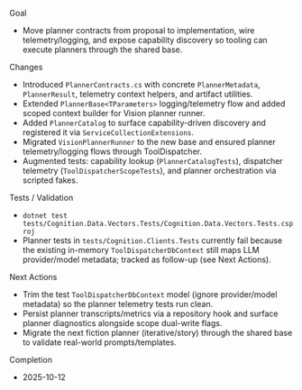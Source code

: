 Goal
- Move planner contracts from proposal to implementation, wire telemetry/logging, and expose capability discovery so tooling can execute planners through the shared base.

Changes
- Introduced `PlannerContracts.cs` with concrete `PlannerMetadata`, `PlannerResult`, telemetry context helpers, and artifact utilities.
- Extended `PlannerBase<TParameters>` logging/telemetry flow and added scoped context builder for Vision planner runner.
- Added `PlannerCatalog` to surface capability-driven discovery and registered it via `ServiceCollectionExtensions`.
- Migrated `VisionPlannerRunner` to the new base and ensured planner telemetry/logging flows through ToolDispatcher.
- Augmented tests: capability lookup (`PlannerCatalogTests`), dispatcher telemetry (`ToolDispatcherScopeTests`), and planner orchestration via scripted fakes.

Tests / Validation
- `dotnet test tests/Cognition.Data.Vectors.Tests/Cognition.Data.Vectors.Tests.csproj`
- Planner tests in `tests/Cognition.Clients.Tests` currently fail because the existing in-memory `ToolDispatcherDbContext` still maps LLM provider/model metadata; tracked as follow-up (see Next Actions).

Next Actions
- Trim the test `ToolDispatcherDbContext` model (ignore provider/model metadata) so the planner telemetry tests run clean.
- Persist planner transcripts/metrics via a repository hook and surface planner diagnostics alongside scope dual-write flags.
- Migrate the next fiction planner (iterative/story) through the shared base to validate real-world prompts/templates.

Completion
- 2025-10-12
